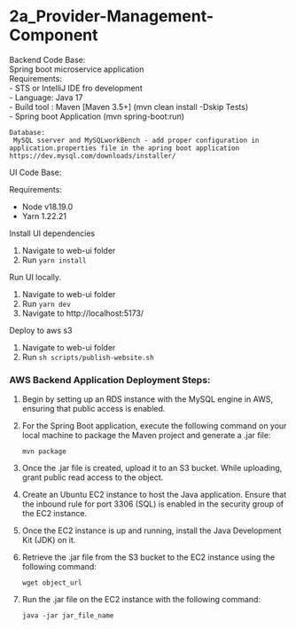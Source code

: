 # 2a_Provider-Management-Component

Backend Code Base:   
Spring boot microservice application    
  Requirements:   
    - STS or IntelliJ  IDE fro development   
    - Language: Java 17   
    - Build tool :  Maven [Maven 3.5+] (mvn clean install -Dskip Tests)   
    - Spring boot Application (mvn spring-boot:run)   

    Database:  
     MySQL sserver and MySQLworkBench - add proper configuration in application.properties file in the apring boot application   
    https://dev.mysql.com/downloads/installer/    

UI Code Base:

Requirements:
 - Node v18.19.0
 - Yarn 1.22.21

Install UI dependencies 

1. Navigate to web-ui folder
2. Run `yarn install`

Run UI locally.

1. Navigate to web-ui folder
2. Run `yarn dev`
3. Navigate to  http://localhost:5173/

Deploy to aws s3
1. Navigate to web-ui folder
2. Run `sh scripts/publish-website.sh`

### AWS Backend Application Deployment Steps:

1. Begin by setting up an RDS instance with the MySQL engine in AWS, ensuring that public access is enabled.

2. For the Spring Boot application, execute the following command on your local machine to package the Maven project and generate a .jar file:
   ```
   mvn package
   ```

3. Once the .jar file is created, upload it to an S3 bucket. While uploading, grant public read access to the object.

4. Create an Ubuntu EC2 instance to host the Java application. Ensure that the inbound rule for port 3306 (SQL) is enabled in the security group of the EC2 instance.

5. Once the EC2 instance is up and running, install the Java Development Kit (JDK) on it.

6. Retrieve the .jar file from the S3 bucket to the EC2 instance using the following command:
   ```
   wget object_url
   ```

7. Run the .jar file on the EC2 instance with the following command:
   ```
   java -jar jar_file_name
   ```


